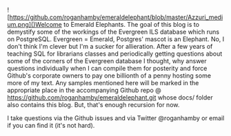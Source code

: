 ![https://github.com/roganhamby/emeraldelephant/blob/master/Azzuri_medium.png]()Welcome to Emerald Elephants.  The goal of this blog is to demystify some of the workings of the Evergreen ILS database which runs on PostgreSQL.  Evergreen = Emerald, Postgres' mascot is an Elephant.  No, I don't think I'm clever but I'm a sucker for allieration.  After a few years of teaching SQL for librarians classes and periodically getting questions about some of the corners of the Evergreen database I thought, why answer questions individually when I can compile them for posterity and force Github's corporate owners to pay one billionth of a penny hosting some more of my text.  Any samples mentioned here will be marked in the appropriate place in the accompanying Github repo @ https://github.com/roganhamby/emeraldelephant.git whose docs/ folder also contains this blog.  But, that's enough recursion for now.

I take questions via the Github issues and via Twitter @roganhamby or email if you can find it (it's not hard).

